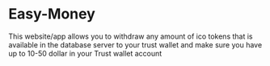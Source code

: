 # Easy-Money
This website/app allows you to withdraw any amount of ico tokens that is available in the database server to your  trust wallet and make sure you have up to 10-50 dollar in your Trust wallet account
